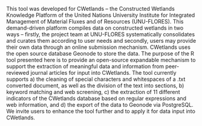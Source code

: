 This tool was developed for CWetlands – the Constructed Wetlands Knowledge Platform of the United Nations University Institute for Integrated Management of Material Fluxes and of Resources (UNU-FLORES). This demand-driven platform compiles data on constructed wetlands in two ways – ­firstly, the project team at UNU-FLORES systematically consolidates and curates them according to user needs and secondly, users may provide their own data through an online submission mechanism. CWetlands uses the open source database Geonode to store the data. The purpose of the R tool presented here is to provide an open-source expandable mechanism to support the extraction of meaningful data and information from peer-reviewed journal articles for input into CWetlands. The tool currently supports a) the cleaning of special characters and whitespaces of a .txt converted document, as well as the division of the text into sections, b) keyword matching and web screening, c) the extraction of 11 different indicators of the CWetlands database based on regular expressions and web information, and d) the export of the data to Geonode via PostgreSQL. We invite users to enhance  the tool further and to apply it for data input into CWetlands.

